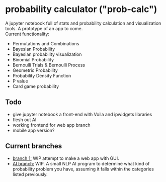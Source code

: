 # probability calculator ("prob-calc")
A jupyter notebook full of stats and probability calculation and visualization tools. A prototype of an app to come.  
Current functionality:
* Permutations and Combinations
* Bayesian Probability
* Bayesian probability visualization
* Binomial Probability
* Bernoulli Trials & Bernoulli Process
* Geometric Probability
* Probability Density Function
* P value
* Card game probability

## Todo
* give jupyter notebook a front-end with Voila and ipwidgets libraries
* flesh out AI
* working frontend for web app branch
* mobile app version?

## Current branches
* [branch 1:](https://github.com/Radicool-Solutions-LLC/prob-calc/tree/branch_1_(backend-attempt)) WIP attempt to make a web app with GUI.
* [AI branch:](https://github.com/Radicool-Solutions-LLC/prob-calc/tree/AI_branch) WIP. A small NLP AI program to determine what kind of probability problem you have, assuming it falls within the categories listed previously. 
